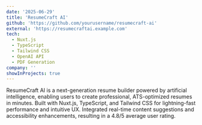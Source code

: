 ```yaml
---
date: '2025-06-29'
title: 'ResumeCraft AI'
github: 'https://github.com/yourusername/resumecraft-ai'
external: 'https://resumecraftai.example.com'
tech:
  - Nuxt.js
  - TypeScript
  - Tailwind CSS
  - OpenAI API
  - PDF Generation
company: ''
showInProjects: true
---
```


ResumeCraft AI is a next-generation resume builder powered by artificial intelligence, enabling users to create professional, ATS-optimized resumes in minutes. Built with Nuxt.js, TypeScript, and Tailwind CSS for lightning-fast performance and intuitive UX. Integrated real-time content suggestions and accessibility enhancements, resulting in a 4.8/5 average user rating.
